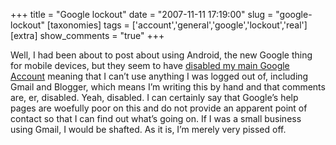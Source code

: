 +++
title = "Google lockout"
date = "2007-11-11 17:19:00"
slug = "google-lockout"
[taxonomies]
tags = ['account','general','google','lockout','real']
[extra]
show_comments = "true"
+++

Well, I had been about to post about using Android, the new Google thing for mobile devices, but they seem to have [disabled my main Google Account](http://mail.google.com/support/bin/answer.py?answer=61805) meaning that I can’t use anything I was logged out of, including Gmail and Blogger, which means I’m writing this by hand and that comments are, er, disabled. Yeah, disabled. I can certainly say that Google’s help pages are woefully poor on this and do not provide an apparent point of contact so that I can find out what’s going on. If I was a small business using Gmail, I would be shafted. As it is, I’m merely very pissed off.
